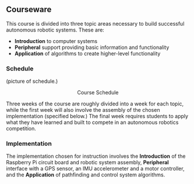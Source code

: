 ## Courseware

This course is divided into three topic areas necessary to build successful
autonomous robotic systems. These are:
* <b>Introduction</b> to computer systems
* <b>Peripheral</b> support providing basic information and functionality
* <b>Application</b> of algorithms to create higher-level functionality

### Schedule

(picture of schedule.)
<center>Course Schedule</center>

Three weeks of the course are roughly divided into a week for each topic,
while the first week will also involve the assembly of the chosen
implementation (specified below.) The final week requires students to apply
what they have learned and built to compete in an autonomous robotics
competition.

### Implementation

The implementation chosen for instruction involves the <b>Introduction</b>
of the Raspberry Pi circuit board and robotic system assembly, <b>Peripheral
</b> interface with a GPS sensor, an IMU accelerometer and a motor
controller, and the <b>Application</b> of pathfinding and control system
algorithms.



